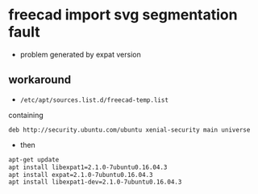 # freecad import svg segmentation fault

- problem generated by expat version

## workaround

- `/etc/apt/sources.list.d/freecad-temp.list`

containing

```
deb http://security.ubuntu.com/ubuntu xenial-security main universe
```

- then

```sh
apt-get update
apt install libexpat1=2.1.0-7ubuntu0.16.04.3
apt install expat=2.1.0-7ubuntu0.16.04.3
apt install libexpat1-dev=2.1.0-7ubuntu0.16.04.3
```
